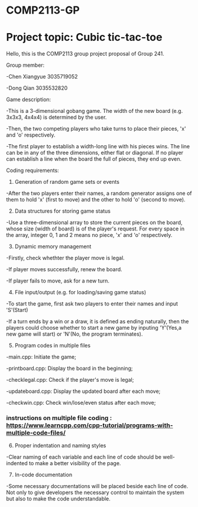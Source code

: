 # COMP2113-GP 

# Project topic: Cubic tic-tac-toe

Hello, this is the COMP2113 group project proposal of Group 241.

Group member:

-Chen Xiangyue 3035719052

-Dong Qian 3035532820

Game description:

-This is a 3-dimensional gobang game. The width of the new board (e.g. 3x3x3, 4x4x4) is determined by the user. 

-Then, the two competing players who take turns to place their pieces, 'x' and 'o' respectively. 

-The first player to establish a width-long line with his pieces wins. The line can be in any of the three dimensions, either flat or diagonal. If no player can establish a line when the board the full of pieces, they end up even. 

Coding requirements: 

1. Generation of random game sets or events

-After the two players enter their names, a random generator assigns one of them to hold 'x' (first to move) and the other to hold 'o' (second to move). 

2. Data structures for storing game status

-Use a three-dimensional array to store the current pieces on the board, whose size (width of board) is of the player's request. For every space in the array, integer 0, 1 and 2 means no piece, 'x' and 'o' respectively. 

3. Dynamic memory management

-Firstly, check whethter the player move is legal.

-If player moves successfully, renew the board.

-If player fails to move, ask for a new turn.

4. File input/output (e.g. for loading/saving game status)

-To start the game, first ask two players to enter their names and input 'S'(Start)

-If a turn ends by a win or a draw, it is defined as ending naturally, then the players could choose whether to start a new game by inputing 'Y'(Yes,a new game will start) or 'N'(No, the program terminates).

5. Program codes in multiple files

-main.cpp: Initiate the game; 

-printboard.cpp: Display the board in the beginning;

-checklegal.cpp: Check if the player's move is legal; 

-updateboard.cpp: Display the updated board after each move;

-checkwin.cpp: Check win/lose/even status after each move; 

### instructions on multiple file coding : https://www.learncpp.com/cpp-tutorial/programs-with-multiple-code-files/ ###

6. Proper indentation and naming styles

-Clear naming of each variable and each line of code should be well-indented  to make a better visibility of the page.

7. In-code documentation

-Some necessary documentations will be placed beside each line of code. Not only to give developers the necessary control to maintain the system but also to make the code understandable.
